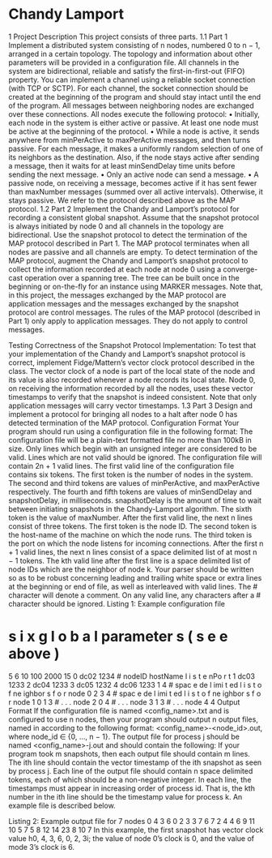 # Chandy Lamport
1 Project Description
This project consists of three parts.
1.1 Part 1
Implement a distributed system consisting of n nodes, numbered 0 to n − 1, arranged in a certain topology. The topology and information about other parameters will be provided in a configuration file. All channels in the system are bidirectional, reliable and satisfy the first-in-first-out (FIFO) property. You can implement a channel using a reliable socket connection (with TCP or SCTP).
For each channel, the socket connection should be created at the beginning of the program and should stay intact until the end of the program. All messages between neighboring nodes are exchanged over these connections. All nodes execute the following protocol:
• Initially, each node in the system is either active or passive. At least one node must be active at the beginning of the protocol.
• While a node is active, it sends anywhere from minPerActive to maxPerActive messages, and then turns passive. For each message, it makes a uniformly random selection of one of its neighbors as the destination. Also, if the node stays active after sending a message, then it waits for at least minSendDelay time units before sending the next message.
• Only an active node can send a message.
• A passive node, on receiving a message, becomes active if it has sent fewer than maxNumber messages (summed over all active intervals). Otherwise, it stays passive.
We refer to the protocol described above as the MAP protocol.
1.2 Part 2
Implement the Chandy and Lamport’s protocol for recording a consistent global snapshot. Assume that the snapshot protocol is always initiated by node 0 and all channels in the topology are bidirectional. Use the snapshot protocol to detect the termination of the MAP
protocol described in Part 1. The MAP protocol terminates when all nodes are passive and all channels are empty. To detect termination of the MAP protocol, augment the Chandy and Lamport’s snapshot protocol to collect the information recorded at each node at node 0 using a converge-cast operation over a spanning tree. The tree can be built once in the beginning or on-the-fly for an instance using MARKER messages. Note that, in this project, the messages exchanged by the MAP protocol are application messages and the messages exchanged by the snapshot protocol are control messages. The rules of the MAP protocol (described in Part 1) only apply to application messages. They do not apply to control messages.

Testing Correctness of the Snapshot Protocol Implementation:
To test that your implementation of the Chandy and Lamport’s snapshot protocol is correct, implement Fidge/Mattern’s vector clock protocol described in the class. The vector clock of a node is part of the local state of the node and its value is also recorded whenever a node records its local state. Node 0, on receiving the information recorded by all the nodes, uses these vector timestamps
to verify that the snapshot is indeed consistent. Note that only application messages will carry vector timestamps.
1.3 Part 3
Design and implement a protocol for bringing all nodes to a halt after node 0 has detected termination of the MAP protocol.
Configuration Format
Your program should run using a configuration file in the following format:
The configuration file will be a plain-text formatted file no more than 100kB in size. Only lines which begin with an unsigned integer are considered to be valid. Lines which are not valid should be ignored. The configuration file will contain 2n + 1 valid lines. The first valid line of the configuration file contains six tokens. The first token is the number of nodes in the system. The
second and third tokens are values of minPerActive, and maxPerActive respectively. The fourth and fifth tokens are values of minSendDelay and snapshotDelay, in milliseconds. snapshotDelay is the amount of time to wait between initiating snapshots in the Chandy-Lamport algorithm. The sixth token is the value of maxNumber. After the first valid line, the next n lines consist of three tokens.
The first token is the node ID. The second token is the host-name of the machine on which the node runs. The third token is the port on which the node listens for incoming connections. After the first n + 1 valid lines, the next n lines consist of a space delimited list of at most n − 1 tokens.
The kth valid line after the first line is a space delimited list of node IDs which are the neighbor of node k. Your parser should be written so as to be robust concerning leading and trailing white space or extra lines at the beginning or end of file, as well as interleaved with valid lines. The # character will denote a comment. On any valid line, any characters after a # character should be
ignored.
Listing 1: Example configuration file
# s i x g l o b a l parameter s ( s e e above )
5 6 10 100 2000 15
0 dc02 1234 # nodeID hostName l i s t e nPo r t
1 dc03 1233
2 dc04 1233
3 dc05 1232
4 dc06 1233
1 4 # spac e de l imi t ed l i s t o f ne ighbor s f o r node 0
2 3 4 # spac e de l imi t ed l i s t o f ne ighbor s f o r node 1
0 1 3 # . . . node 2
0 4 # . . . node 3
1 3 # . . . node 4
4 Output Format
If the configuration file is named <config_name>.txt and is configured to use n nodes, then your
program should output n output files, named in according to the following format:
<config_name>-<node_id>.out, where node_id ∈ {0, ..., n − 1}.
The output file for process j should be named <config_name>-j.out and should contain the
following: If your program took m snapshots, then each output file should contain m lines. The
ith line should contain the vector timestamp of the ith snapshot as seen by process j. Each line of
the output file should contain n space delimited tokens, each of which should be a non-negative
integer. In each line, the timestamps must appear in increasing order of process id. That is, the kth
number in the ith line should be the timestamp value for process k. An example file is described
below.

Listing 2: Example output file for 7 nodes
0 4 3 6 0 2 3
3 7 6 7 2 4 4
6 9 11 10 5 7 5
8 12 14 23 8 10 7
In this example, the first snapshot has vector clock value h0, 4, 3, 6, 0, 2, 3i; the value of node 0’s
clock is 0, and the value of mode 3’s clock is 6.

